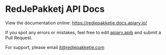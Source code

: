 # RedJePakketj API Docs

View the documentation online: https://redjepakketje.docs.apiary.io/

If you spot any errors or mistakes, feel free to edit [apiary.apib](apiary.apib) and submit a Pull Request.

For support, please email it@redjepakketje.com

